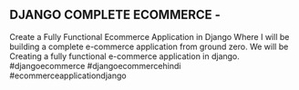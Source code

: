 
## DJANGO COMPLETE ECOMMERCE - 
Create a Fully Functional Ecommerce Application in Django Where I will be building a complete e-commerce application from ground zero. We will be Creating a fully functional e-commerce application in django.   #djangoecommerce #djangoecommercehindi #ecommerceapplicationdjango
